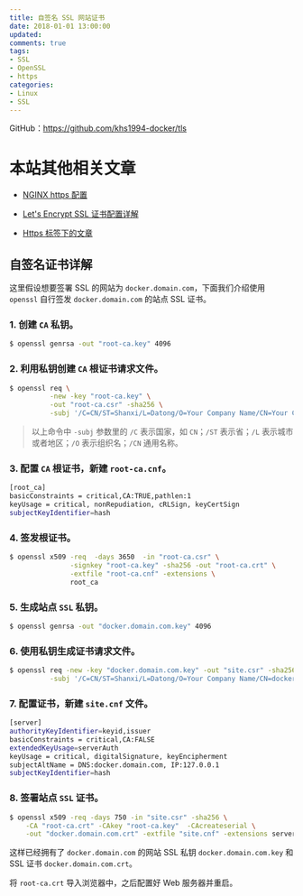 ```yaml
---
title: 自签名 SSL 网站证书
date: 2018-01-01 13:00:00
updated:
comments: true
tags:
- SSL
- OpenSSL
- https
categories:
- Linux
- SSL
---
```


GitHub：https://github.com/khs1994-docker/tls

<!--more-->

# 本站其他相关文章

* [NGINX https 配置](https://www.khs1994.com/php/development/nginx/https.html)

* [Let's Encrypt SSL 证书配置详解](https://www.khs1994.com/php/development/nginx/lets-encrypt.html)

* [Https 标签下的文章](https://www.khs1994.com/tags/https/)

## 自签名证书详解

这里假设想要签署 SSL 的网站为 `docker.domain.com`，下面我们介绍使用 `openssl` 自行签发 `docker.domain.com` 的站点 SSL 证书。

### 1. 创建 `CA` 私钥。

```bash
$ openssl genrsa -out "root-ca.key" 4096
```

### 2. 利用私钥创建 `CA` 根证书请求文件。

```bash
$ openssl req \
          -new -key "root-ca.key" \
          -out "root-ca.csr" -sha256 \
          -subj '/C=CN/ST=Shanxi/L=Datong/O=Your Company Name/CN=Your Company Name Docker Registry CA'
```

>以上命令中 `-subj` 参数里的 `/C` 表示国家，如 `CN`；`/ST` 表示省；`/L` 表示城市或者地区；`/O` 表示组织名；`/CN` 通用名称。

### 3. 配置 `CA` 根证书，新建 `root-ca.cnf`。

```bash
[root_ca]
basicConstraints = critical,CA:TRUE,pathlen:1
keyUsage = critical, nonRepudiation, cRLSign, keyCertSign
subjectKeyIdentifier=hash
```

### 4. 签发根证书。

```bash
$ openssl x509 -req  -days 3650  -in "root-ca.csr" \
               -signkey "root-ca.key" -sha256 -out "root-ca.crt" \
               -extfile "root-ca.cnf" -extensions \
               root_ca
```

### 5. 生成站点 `SSL` 私钥。

```bash
$ openssl genrsa -out "docker.domain.com.key" 4096
```

### 6. 使用私钥生成证书请求文件。

```bash
$ openssl req -new -key "docker.domain.com.key" -out "site.csr" -sha256 \
          -subj '/C=CN/ST=Shanxi/L=Datong/O=Your Company Name/CN=docker.domain.com'
```

### 7. 配置证书，新建 `site.cnf` 文件。

```bash
[server]
authorityKeyIdentifier=keyid,issuer
basicConstraints = critical,CA:FALSE
extendedKeyUsage=serverAuth
keyUsage = critical, digitalSignature, keyEncipherment
subjectAltName = DNS:docker.domain.com, IP:127.0.0.1
subjectKeyIdentifier=hash
```

### 8. 签署站点 `SSL` 证书。

```bash
$ openssl x509 -req -days 750 -in "site.csr" -sha256 \
    -CA "root-ca.crt" -CAkey "root-ca.key"  -CAcreateserial \
    -out "docker.domain.com.crt" -extfile "site.cnf" -extensions server
```

这样已经拥有了 `docker.domain.com` 的网站 SSL 私钥 `docker.domain.com.key` 和 SSL 证书 `docker.domain.com.crt`。

将 `root-ca.crt` 导入浏览器中，之后配置好 Web 服务器并重启。

